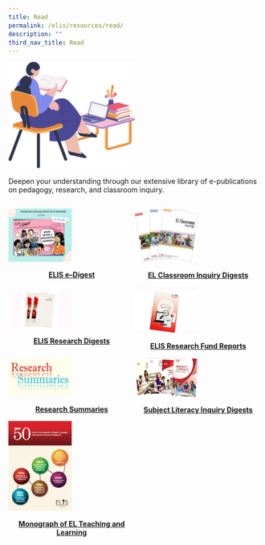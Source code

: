 ```yaml
---
title: Read
permalink: /elis/resources/read/
description: ""
third_nav_title: Read
---
```

<img src="/images/read__banner.png" style="width:50%">
		 
Deepen your understanding through our extensive library of e-publications on pedagogy, research, and classroom inquiry.




<div class="grid">
		<div>
<p><a href="/elis/resources/read/elis-e-digest-new/">
<img src="/images/elis-e-digest-social-media-poster-(issue-3).png" style="width:50%">
</a></p><center><a href="/elis/resources/read/elis-e-digest-new/"><b>ELIS e–Digest</b></a></center><a href="/elis/resources/read/elis-e-digest-new/">
</a>
	</div>

<div>
<p><a href="/elis/resources/read/classroom-inquiry-digests/">
<img src="/images/el-inq.jpg" style="width:50%">
</a></p><center><a href="/elis/resources/read/classroom-inquiry-digests/"><b>EL Classroom Inquiry Digests</b></a></center><a href="/elis/resources/read/classroom-inquiry-digests/">
</a>
	</div>
	
<div>
<p><a href="/elis/resources/read/research-digests/">
<img src="/images/res-digest_s.jpg" style="width:50%">
</a></p><center><a href="/elis/resources/read/research-digests/"><b>ELIS Research Digests</b></a></center><a href="/elis/resources/read/research-digests/">
</a>
		</div>

<div>
<p><a href="/elis/resources/read/elis-research-fund-reports/">
<img src="/images/elis-research-fund-report.jpg" style="width:50%">
</a></p><center><a href="/elis/resources/read/elis-research-fund-reports/"><b>ELIS Research Fund Reports</b></a></center><a href="/elis/resources/read/elis-research-fund-reports/">
</a>
</div>
	
<div>
<p><a href="/elis/resources/read/research-summaries/">
<img src="/images/res-summaries-2_900.png" style="width:50%">
</a></p><center><a href="/elis/resources/read/research-summaries/"><b>Research Summaries</b></a></center><a href="/elis/resources/read/research-summaries/">
</a></div>
	

	
		
	
<div>
<p><a href="/elis/resources/read/subject-literacy-inquiry-digests/">
<img src="/images/sl-digest_collection1.png" style="width:50%">
</a></p><center><a href="/elis/resources/read/subject-literacy-inquiry-digests/"><b>Subject Literacy Inquiry Digests</b></a></center><a href="/elis/resources/read/subject-literacy-inquiry-digests/">
</a>
		</div>

<div>
<p><a href="/elis/resources/read/monograph-of-el-teaching-and-learning/">
<img src="/images/monography.jpg" style="width:50%">
</a></p><center><a href="/elis/resources/read/monograph-of-el-teaching-and-learning/"><b>Monograph of EL Teaching and Learning</b></a></center><a href="/elis/resources/read/monograph-of-el-teaching-and-learning/">
</a>
	</div>
		
</div>
	
<style>

	.grid {
	  display: grid;
	grid-template-columns: repeat(2, 1fr);
	align-items: center;
	justify-items: center;
	}
	
	

</style>